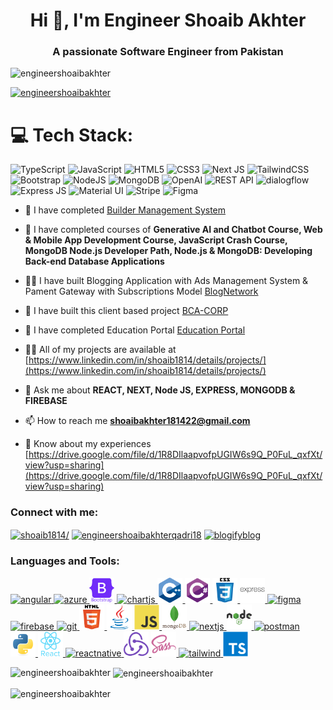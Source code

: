<h1 align="center">Hi 👋, I'm Engineer Shoaib Akhter</h1>
<h3 align="center">A passionate Software Engineer from Pakistan</h3>

<p align="left"> <img src="https://komarev.com/ghpvc/?username=engineershoaibakhter&label=Profile%20views&color=0e75b6&style=flat" alt="engineershoaibakhter" /> </p>

<p align="left"> <a href="https://github.com/ryo-ma/github-profile-trophy"><img src="https://github-profile-trophy.vercel.app/?username=engineershoaibakhter" alt="engineershoaibakhter" /></a> </p>

# 💻 Tech Stack:
![TypeScript](https://img.shields.io/badge/typescript-%23007ACC.svg?style=for-the-badge&logo=typescript&logoColor=white) ![JavaScript](https://img.shields.io/badge/javascript-%23323330.svg?style=for-the-badge&logo=javascript&logoColor=%23F7DF1E)  ![HTML5](https://img.shields.io/badge/html5-%23E34F26.svg?style=for-the-badge&logo=html5&logoColor=white) ![CSS3](https://img.shields.io/badge/css3-%231572B6.svg?style=for-the-badge&logo=css3&logoColor=white) ![Next JS](https://img.shields.io/badge/Next-black?style=for-the-badge&logo=next.js&logoColor=white) ![TailwindCSS](https://img.shields.io/badge/tailwindcss-%2338B2AC.svg?style=for-the-badge&logo=tailwind-css&logoColor=white) ![Bootstrap](https://img.shields.io/badge/bootstrap-%23563D7C.svg?style=for-the-badge&logo=bootstrap&logoColor=white) ![NodeJS](https://img.shields.io/badge/node.js-6DA55F?style=for-the-badge&logo=node.js&logoColor=white) ![MongoDB](https://img.shields.io/badge/MongoDB-%234ea94b.svg?style=for-the-badge&logo=mongodb&logoColor=white) ![OpenAI](https://img.shields.io/badge/OpenAI-412991?style=for-the-badge&logo=openai&logoColor=white) ![REST API](https://img.shields.io/badge/REST_API-FF6C37?style=for-the-badge&logo=rest&logoColor=white)
 ![dialogflow](https://img.shields.io/badge/Dialog%20Flow-F37626.svg?style=for-the-badge&logo=jupyter&logoColor=white) ![Express JS](https://img.shields.io/badge/Express%20JS-663399.svg?style=for-the-badge&logo=lightning&logoColor=white) ![Material UI](https://img.shields.io/badge/Material%20UI-F03E2F?style=for-the-badge&logo=sanity&logoColor=white) ![Stripe](https://img.shields.io/badge/Stripe-008CDD.svg?style=for-the-badge&logo=stripe&logoColor=white) ![Figma](https://img.shields.io/badge/figma-%23F24E1E.svg?style=for-the-badge&logo=figma&logoColor=white)


- 🔭 I have completed [Builder Management System](https://buildies.io)

- 🌱 I have completed courses of  **Generative AI and Chatbot Course, Web & Mobile App Development Course, JavaScript Crash Course, MongoDB Node.js Developer Path, Node.js & MongoDB: Developing Back-end Database Applications**
  
- 👨‍💻 I have built Blogging Application with Ads Management System & Pament Gateway with Subscriptions Model [BlogNetwork](https://blognetwork.live/)

- 👯 I have built this client based project [BCA-CORP](https://bcacorp.com.au/)

- 🤝 I have completed Education Portal [Education Portal](https://education-portal-beta.vercel.app/)

- 👨‍💻 All of my projects are available at [https://www.linkedin.com/in/shoaib1814/details/projects/](https://www.linkedin.com/in/shoaib1814/details/projects/)


- 💬 Ask me about **REACT, NEXT, Node JS, EXPRESS, MONGODB & FIREBASE**

- 📫 How to reach me **shoaibakhter181422@gmail.com**

- 📄 Know about my experiences [https://drive.google.com/file/d/1R8DIlaapvofpUGIW6s9Q_P0FuL_qxfXt/view?usp=sharing](https://drive.google.com/file/d/1R8DIlaapvofpUGIW6s9Q_P0FuL_qxfXt/view?usp=sharing)

<h3 align="left">Connect with me:</h3>
<p align="left">
<a href="https://linkedin.com/in/shoaib1814/" target="blank"><img align="center" src="https://raw.githubusercontent.com/rahuldkjain/github-profile-readme-generator/master/src/images/icons/Social/linked-in-alt.svg" alt="shoaib1814/" height="40" width="40" /></a>
<a href="https://www.youtube.com/@engineershoaibakhterqadri18" target="blank"><img align="center" src="https://raw.githubusercontent.com/rahuldkjain/github-profile-readme-generator/master/src/images/icons/Social/youtube.svg" alt="engineershoaibakhterqadri18" height="40" width="40" style={marginLeft:"10px";marginRight:"10px"} /></a>
<a href="https://www.blogifyblog.me" target="blank"><img align="center" src="https://www.blogifyblog.me/_next/image?url=%2Fassets%2Fimg%2Flightimage.jpg&w=256&q=75" alt="blogifyblog" height="40" width="150" /></a>
</p>

<h3 align="left">Languages and Tools:</h3>
<p align="left"> <a href="https://angular.io" target="_blank" rel="noreferrer"> <img src="https://angular.io/assets/images/logos/angular/angular.svg" alt="angular" width="40" height="40"/> </a> <a href="https://azure.microsoft.com/en-in/" target="_blank" rel="noreferrer"> <img src="https://www.vectorlogo.zone/logos/microsoft_azure/microsoft_azure-icon.svg" alt="azure" width="40" height="40"/> </a> <a href="https://getbootstrap.com" target="_blank" rel="noreferrer"> <img src="https://raw.githubusercontent.com/devicons/devicon/master/icons/bootstrap/bootstrap-plain-wordmark.svg" alt="bootstrap" width="40" height="40"/> </a> <a href="https://www.chartjs.org" target="_blank" rel="noreferrer"> <img src="https://www.chartjs.org/media/logo-title.svg" alt="chartjs" width="40" height="40"/> </a> <a href="https://www.w3schools.com/cpp/" target="_blank" rel="noreferrer"> <img src="https://raw.githubusercontent.com/devicons/devicon/master/icons/cplusplus/cplusplus-original.svg" alt="cplusplus" width="40" height="40"/> </a> <a href="https://www.w3schools.com/cs/" target="_blank" rel="noreferrer"> <img src="https://raw.githubusercontent.com/devicons/devicon/master/icons/csharp/csharp-original.svg" alt="csharp" width="40" height="40"/> </a> <a href="https://www.w3schools.com/css/" target="_blank" rel="noreferrer"> <img src="https://raw.githubusercontent.com/devicons/devicon/master/icons/css3/css3-original-wordmark.svg" alt="css3" width="40" height="40"/> </a> <a href="https://expressjs.com" target="_blank" rel="noreferrer"> <img src="https://raw.githubusercontent.com/devicons/devicon/master/icons/express/express-original-wordmark.svg" alt="express" width="40" height="40"/> </a> <a href="https://www.figma.com/" target="_blank" rel="noreferrer"> <img src="https://www.vectorlogo.zone/logos/figma/figma-icon.svg" alt="figma" width="40" height="40"/> </a> <a href="https://firebase.google.com/" target="_blank" rel="noreferrer"> <img src="https://www.vectorlogo.zone/logos/firebase/firebase-icon.svg" alt="firebase" width="40" height="40"/> </a> <a href="https://git-scm.com/" target="_blank" rel="noreferrer"> <img src="https://www.vectorlogo.zone/logos/git-scm/git-scm-icon.svg" alt="git" width="40" height="40"/> </a> <a href="https://www.w3.org/html/" target="_blank" rel="noreferrer"> <img src="https://raw.githubusercontent.com/devicons/devicon/master/icons/html5/html5-original-wordmark.svg" alt="html5" width="40" height="40"/> </a> <a href="https://www.java.com" target="_blank" rel="noreferrer"> <img src="https://raw.githubusercontent.com/devicons/devicon/master/icons/java/java-original.svg" alt="java" width="40" height="40"/> </a> <a href="https://developer.mozilla.org/en-US/docs/Web/JavaScript" target="_blank" rel="noreferrer"> <img src="https://raw.githubusercontent.com/devicons/devicon/master/icons/javascript/javascript-original.svg" alt="javascript" width="40" height="40"/> </a> <a href="https://www.mongodb.com/" target="_blank" rel="noreferrer"> <img src="https://raw.githubusercontent.com/devicons/devicon/master/icons/mongodb/mongodb-original-wordmark.svg" alt="mongodb" width="40" height="40"/> </a> <a href="https://nextjs.org/" target="_blank" rel="noreferrer"> <img src="https://cdn.worldvectorlogo.com/logos/nextjs-2.svg" alt="nextjs" width="40" height="40"/> </a> <a href="https://nodejs.org" target="_blank" rel="noreferrer"> <img src="https://raw.githubusercontent.com/devicons/devicon/master/icons/nodejs/nodejs-original-wordmark.svg" alt="nodejs" width="40" height="40"/> </a> <a href="https://postman.com" target="_blank" rel="noreferrer"> <img src="https://www.vectorlogo.zone/logos/getpostman/getpostman-icon.svg" alt="postman" width="40" height="40"/> </a> <a href="https://www.python.org" target="_blank" rel="noreferrer"> <img src="https://raw.githubusercontent.com/devicons/devicon/master/icons/python/python-original.svg" alt="python" width="40" height="40"/> </a> <a href="https://reactjs.org/" target="_blank" rel="noreferrer"> <img src="https://raw.githubusercontent.com/devicons/devicon/master/icons/react/react-original-wordmark.svg" alt="react" width="40" height="40"/> </a> <a href="https://reactnative.dev/" target="_blank" rel="noreferrer"> <img src="https://reactnative.dev/img/header_logo.svg" alt="reactnative" width="40" height="40"/> </a> <a href="https://redux.js.org" target="_blank" rel="noreferrer"> <img src="https://raw.githubusercontent.com/devicons/devicon/master/icons/redux/redux-original.svg" alt="redux" width="40" height="40"/> </a> <a href="https://sass-lang.com" target="_blank" rel="noreferrer"> <img src="https://raw.githubusercontent.com/devicons/devicon/master/icons/sass/sass-original.svg" alt="sass" width="40" height="40"/> </a> <a href="https://tailwindcss.com/" target="_blank" rel="noreferrer"> <img src="https://www.vectorlogo.zone/logos/tailwindcss/tailwindcss-icon.svg" alt="tailwind" width="40" height="40"/> </a> <a href="https://www.typescriptlang.org/" target="_blank" rel="noreferrer"> <img src="https://raw.githubusercontent.com/devicons/devicon/master/icons/typescript/typescript-original.svg" alt="typescript" width="40" height="40"/> </a> </p>

<p><img align="left" src="https://github-readme-stats.vercel.app/api/top-langs?username=engineershoaibakhter&show_icons=true&locale=en&layout=compact" alt="engineershoaibakhter" /></p>

<p>&nbsp;<img align="center" src="https://github-readme-stats.vercel.app/api?username=engineershoaibakhter&show_icons=true&locale=en" alt="engineershoaibakhter" /></p>

<p><img align="center" src="https://github-readme-streak-stats.herokuapp.com/?user=engineershoaibakhter&" alt="engineershoaibakhter" /></p>
